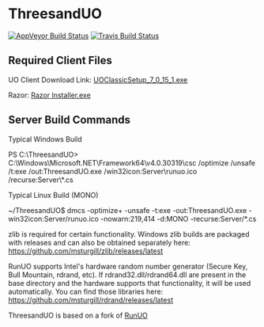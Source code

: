 ThreesandUO
=====

[![AppVeyor Build Status](https://ci.appveyor.com/api/projects/status/4tjo91e4qotjtsgq?svg=true)](https://ci.appveyor.com/project/ms/runuo) [![Travis Build Status](https://travis-ci.org/runuo/runuo.svg)](https://travis-ci.org/runuo/runuo)

Required Client Files
----
UO Client Download Link:	[UOClassicSetup_7_0_15_1.exe](https://mega.nz/#!UUAiQKra!C33PPezZxNhxLWzCC9gTYeW-c5EkrQg00AE-SNXjdXI)

Razor:						[Razor Installer.exe](http://www.uogamers.com/razor/)



Server Build Commands
---

Typical Windows Build

PS C:\ThreesandUO> C:\Windows\Microsoft.NET\Framework64\v4.0.30319\csc /optimize /unsafe /t:exe /out:ThreesandUO.exe /win32icon:Server\runuo.ico /recurse:Server\\*.cs


Typical Linux Build (MONO)

~/ThreesandUO$ dmcs -optimize+ -unsafe -t:exe -out:ThreesandUO.exe -win32icon:Server/runuo.ico -nowarn:219,414 -d:MONO -recurse:Server/*.cs


zlib is required for certain functionality. Windows zlib builds are packaged with releases and can also be obtained separately here: https://github.com/msturgill/zlib/releases/latest

RunUO supports Intel's hardware random number generator (Secure Key, Bull Mountain, rdrand, etc). If rdrand32.dll/rdrand64.dll are present in the base directory and the hardware supports that functionality, it will be used automatically. You can find those libraries here: https://github.com/msturgill/rdrand/releases/latest



ThreesandUO is based on a fork of [RunUO](https://github.com/runuo/runuo)
